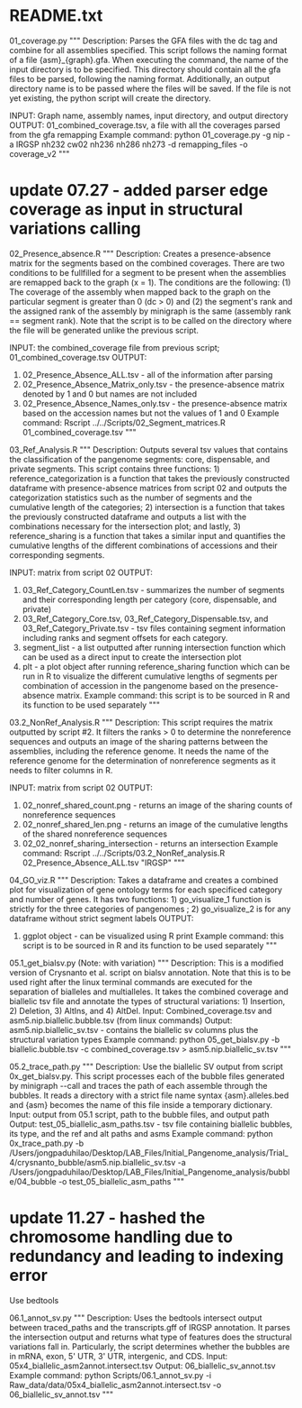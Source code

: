 # README.txt

01_coverage.py
"""
Description:
Parses the GFA files with the dc tag and combine for all assemblies specified. 
This script follows the naming format of a file {asm}_{graph}.gfa. When executing the command, the name of the input directory is to be specified. This directory should contain all the gfa files to be parsed, following the naming format. Additionally, an output directory name is to be passed where the files will be saved. If the file is not yet existing, the python script will create the directory. 

INPUT: Graph name, assembly names, input directory, and output directory
OUTPUT: 01_combined_coverage.tsv, a file with all the coverages parsed from the gfa remapping
Example command: python 01_coverage.py -g nip -a IRGSP nh232 cw02 nh236 nh286 nh273 -d remapping_files -o coverage_v2
"""
# update 07.27 - added parser edge coverage as input in structural variations calling

02_Presence_absence.R
"""
Description:
Creates a presence-absence matrix for the segments based on the combined coverages. There are two conditions to be fullfilled for a segment to be present when the assemblies are remapped back to the graph (x = 1). The conditions are the following: (1) The coverage of the assembly when mapped back to the graph on the particular segment is greater than 0 (dc > 0) and (2) the segment's rank and the assigned rank of the assembly by minigraph is the same (assembly rank == segment rank). Note that the script is to be called on the directory where the file will be generated unlike the previous script. 

INPUT: the combined_coverage file from previous script; 01_combined_coverage.tsv
OUTPUT:  
1. 02_Presence_Absence_ALL.tsv -  all of the information after parsing
2. 02_Presence_Absence_Matrix_only.tsv - the presence-absence matrix denoted by 1 and 0 but names are not included
3. 02_Presence_Absence_Names_only.tsv - the presence-absence matrix based on the accession names but not the values of 1 and 0
Example command: Rscript ../../Scripts/02_Segment_matrices.R 01_combined_coverage.tsv
"""

03_Ref_Analysis.R
"""
Description:
Outputs several tsv values that contains the classification of the pangenome segments: core, dispensable, and private segments. This script contains three functions: 1) reference_categorization is a function that takes the previously constructed dataframe with presence-absence matrices from script 02 and outputs the categorization statistics such as the number of segments and the cumulative length of the categories; 2) intersection is a function that takes the previously constructed dataframe and outputs a list with the combinations necessary for the intersection plot; and lastly, 3) reference_sharing is a function that takes a similar input and quantifies the cumulative lengths of the different combinations of accessions and their corresponding segments. 

INPUT: matrix from script 02
OUTPUT: 
1. 03_Ref_Category_CountLen.tsv - summarizes the number of segments and their corresponding length per category (core, dispensable, and private)
2. 03_Ref_Category_Core.tsv, 03_Ref_Category_Dispensable.tsv, and 03_Ref_Category_Private.tsv - tsv files containing segment information including ranks and segment offsets for each category. 
3. segment_list - a list outputted after running intersection function which can be used as a direct input to create the intersection plot
4. plt - a plot object after running reference_sharing function which can be run in R to visualize the different cumulative lengths of segments per combination of accession in the pangenome based on the presence-absence matrix.
Example command: this script is to be sourced in R and its function to be used separately
"""

03.2_NonRef_Analysis.R
"""
Description:
This script requires the matrix outputted by script #2. It filters the ranks > 0 to determine the nonreference sequences and outputs an image of the sharing patterns between the assemblies, including the reference genome. It needs the name of the reference genome for the determination of nonreference segments as it needs to filter columns in R.


INPUT: matrix from script 02
OUTPUT: 
1. 02_nonref_shared_count.png - returns an image of the sharing counts of nonreference sequences
2. 02_nonref_shared_len.png -  returns an image of the cumulative lengths of the shared nonreference sequences
3. 02_02_nonref_sharing_intersection - returns an intersection
Example command: Rscript ../../Scripts/03.2_NonRef_analysis.R 02_Presence_Absence_ALL.tsv "IRGSP"
"""

04_GO_viz.R
"""
Description: Takes a dataframe and creates a combined plot for visualization of gene ontology terms for each specificed category and number of genes. It has two functions: 1) go_visualize_1 function is strictly for the three categories of pangenomes ; 2) go_visualize_2 is for any dataframe without strict segment labels
OUTPUT:
1. ggplot object - can be visualized using R print
Example command: this script is to be sourced in R and its function to be used separately
"""

05.1_get_bialsv.py (Note: with variation)
"""
Description: This is a modified version of Crysnanto et al. script on bialsv annotation. Note that this is to be used right after the linux terminal commands are executed for the separation of bialleles and multialleles. It takes the combined coverage and biallelic tsv file and annotate the types of structural variations: 1) Insertion, 2) Deletion, 3) AltIns, and 4) AltDel. 
Input: Combined_coverage.tsv and asm5.nip.biallelic.bubble.tsv (from linux commands)
Output: asm5.nip.biallelic_sv.tsv - contains the biallelic sv columns plus the structural variation types
Example command: python 05_get_bialsv.py -b biallelic.bubble.tsv -c combined_coverage.tsv > asm5.nip.biallelic_sv.tsv
"""


05.2_trace_path.py
"""
Description: Use the biallelic SV output from script 0x_get_bialsv.py. This script processes each of the bubble files generated by
minigraph --call and traces the path of each assemble through the bubbles. It reads a directory with a strict file name syntax {asm}.alleles.bed and {asm} becomes the name of this file inside a temporary dictionary. 
Input: output from 05.1 script, path to the bubble files, and output path
Output: test_05_biallelic_asm_paths.tsv - tsv file containing biallelic bubbles, its type, and the ref and alt paths and asms
Example command: python 0x_trace_path.py -b /Users/jongpaduhilao/Desktop/LAB_Files/Initial_Pangenome_analysis/Trial_4/crysnanto_bubble/asm5.nip.biallelic_sv.tsv -a /Users/jongpaduhilao/Desktop/LAB_Files/Initial_Pangenome_analysis/bubble/04_bubble -o test_05_biallelic_asm_paths
"""
# update 11.27 - hashed the chromosome handling due to redundancy and leading to indexing error

Use bedtools

06.1_annot_sv.py
"""
Description: Uses the bedtools intersect output between traced_paths and the transcripts.gff of IRGSP annotation. It parses the intersection output and returns what type of features does the structural variations fall in. Particularly, the script determines whether the bubbles are in mRNA, exon, 5' UTR, 3' UTR, intergenic, and CDS.
Input: 05x4_biallelic_asm2annot.intersect.tsv
Output: 06_biallelic_sv_annot.tsv
Example command: python Scripts/06.1_annot_sv.py -i Raw_data/data/05x4_biallelic_asm2annot.intersect.tsv -o 06_biallelic_sv_annot.tsv
""" 
 

